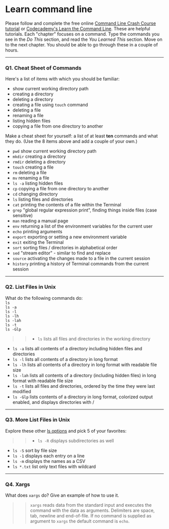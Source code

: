 # Learn command line

Please follow and complete the free online [Command Line Crash Course
tutorial](https://web.archive.org/web/20160708171659/http://cli.learncodethehardway.org/book/) or [Codecademy's Learn the Command Line](https://www.codecademy.com/learn/learn-the-command-line). These are helpful tutorials. Each "chapter" focuses on a command. Type the commands you see in the _Do This_ section, and read the _You Learned This_ section. Move on to the next chapter. You should be able to go through these in a couple of hours.

---

### Q1.  Cheat Sheet of Commands  

Here's a list of items with which you should be familiar:  
* show current working directory path
* creating a directory
* deleting a directory
* creating a file using `touch` command
* deleting a file
* renaming a file
* listing hidden files
* copying a file from one directory to another

Make a cheat sheet for yourself: a list of at least **ten** commands and what they do.  (Use the 8 items above and add a couple of your own.)  

> >
* `pwd` show current working directory path
* `mkdir` creating a directory
* `rmdir` deleting a directory
* `touch` creating a file
* `rm` deleting a file
* `mv` renaming a file
* `ls -a` listing hidden files
* `cp` copying a file from one directory to another
* `cd` changing directory
* `ls` listing files and directories
* `cat` printing the contents of a file within the Terminal
* `grep` "global regular expression print", finding things inside files (case sensitive)
* `man` reading a manual page
* `env` returning a list of the environment variables for the current user
* `echo` printing arguments
* `export` exporting or setting a new environment variable
* `exit` exiting the Terminal
* `sort` sorting files / directories in alphabetical order
* `sed` "stream editor" - similar to find and replace
* `source` activating the changes made to a file in the current session
* `history` printing a history of Terminal commands from the current session
---

### Q2.  List Files in Unix   

What do the following commands do:  
`ls`  
`ls -a`  
`ls -l`  
`ls -lh`  
`ls -lah`  
`ls -t`  
`ls -Glp`  

> >* `ls`  lists all files and directories in the working directory
* `ls -a`  lists all contents of a directory including hidden files and directories
* `ls -l`  lists all contents of a directory in long format
* `ls -lh`  lists all contents of a directory in long format with readable file size
* `ls -lah`  lists all contents of a directory (including hidden files) in long format with readable file size
* `ls -t`  lists all files and directories, ordered by the time they were last modified
* `ls -Glp` lists contents of a directory in long format, colorized output enabled, and displays directories with /

---

### Q3.  More List Files in Unix  

Explore these other [ls options](http://www.techonthenet.com/unix/basic/ls.php) and pick 5 of your favorites:

> >* `ls -R` displays subdirectories as well
* `ls -S` sort by file size
* `ls -1` displays each entry on a line
* `ls -m` displays the names as a CSV
* `ls *.txt` list only text files with wildcard
---

### Q4.  Xargs   

What does `xargs` do? Give an example of how to use it.

> > `xargs` reads data from the standard input and executes the command with the data as arguments. Delimiters are space, tab, newline and end-of-file. If no command is supplied as argument to `xargs` the default command is `echo`.
